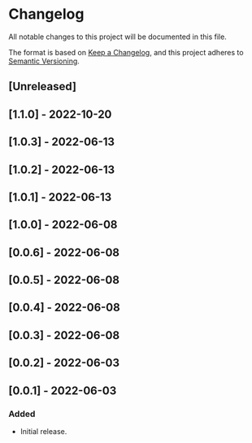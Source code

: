 # Changelog

All notable changes to this project will be documented in this file.

The format is based on [Keep a Changelog](https://keepachangelog.com/en/1.0.0/),
and this project adheres to [Semantic Versioning](https://semver.org/spec/v2.0.0.html).

## [Unreleased]

## [1.1.0] - 2022-10-20

## [1.0.3] - 2022-06-13

## [1.0.2] - 2022-06-13

## [1.0.1] - 2022-06-13

## [1.0.0] - 2022-06-08

## [0.0.6] - 2022-06-08

## [0.0.5] - 2022-06-08

## [0.0.4] - 2022-06-08

## [0.0.3] - 2022-06-08

## [0.0.2] - 2022-06-03

## [0.0.1] - 2022-06-03

### Added
- Initial release.
